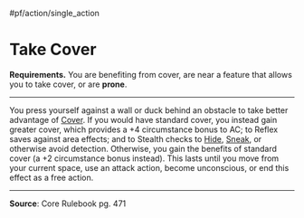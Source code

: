 #pf/action/single_action 
# Take Cover

**Requirements.** You are benefiting from cover, are near a feature that allows you to take cover, or are **prone**.

---
You press yourself against a wall or duck behind an obstacle to take better advantage of [Cover](../Rules/Cover.md). If you would have standard cover, you instead gain greater cover, which provides a +4 circumstance bonus to AC; to Reflex saves against area effects; and to Stealth checks to [Hide](Hide.md), [Sneak](Sneak.md), or otherwise avoid detection. Otherwise, you gain the benefits of standard cover (a +2 circumstance bonus instead). This lasts until you move from your current space, use an attack action, become unconscious, or end this effect as a free action.

---
**Source**: Core Rulebook pg. 471